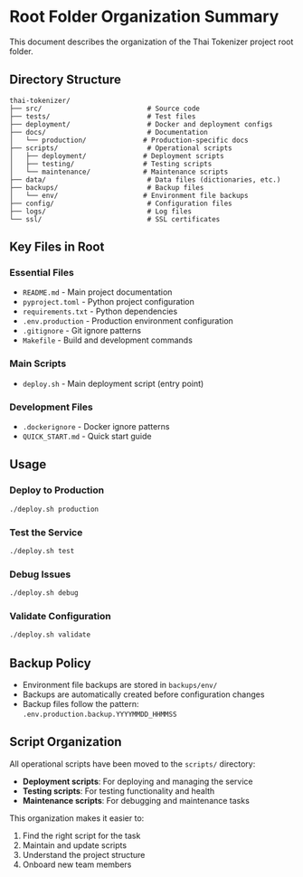 # Root Folder Organization Summary

This document describes the organization of the Thai Tokenizer project root folder.

## Directory Structure

```
thai-tokenizer/
├── src/                          # Source code
├── tests/                        # Test files
├── deployment/                   # Docker and deployment configs
├── docs/                         # Documentation
│   └── production/              # Production-specific docs
├── scripts/                      # Operational scripts
│   ├── deployment/              # Deployment scripts
│   ├── testing/                 # Testing scripts
│   └── maintenance/             # Maintenance scripts
├── data/                         # Data files (dictionaries, etc.)
├── backups/                      # Backup files
│   └── env/                     # Environment file backups
├── config/                       # Configuration files
├── logs/                         # Log files
└── ssl/                          # SSL certificates
```

## Key Files in Root

### Essential Files
- `README.md` - Main project documentation
- `pyproject.toml` - Python project configuration
- `requirements.txt` - Python dependencies
- `.env.production` - Production environment configuration
- `.gitignore` - Git ignore patterns
- `Makefile` - Build and development commands

### Main Scripts
- `deploy.sh` - Main deployment script (entry point)

### Development Files
- `.dockerignore` - Docker ignore patterns
- `QUICK_START.md` - Quick start guide

## Usage

### Deploy to Production
```bash
./deploy.sh production
```

### Test the Service
```bash
./deploy.sh test
```

### Debug Issues
```bash
./deploy.sh debug
```

### Validate Configuration
```bash
./deploy.sh validate
```

## Backup Policy

- Environment file backups are stored in `backups/env/`
- Backups are automatically created before configuration changes
- Backup files follow the pattern: `.env.production.backup.YYYYMMDD_HHMMSS`

## Script Organization

All operational scripts have been moved to the `scripts/` directory:
- **Deployment scripts**: For deploying and managing the service
- **Testing scripts**: For testing functionality and health
- **Maintenance scripts**: For debugging and maintenance tasks

This organization makes it easier to:
1. Find the right script for the task
2. Maintain and update scripts
3. Understand the project structure
4. Onboard new team members
